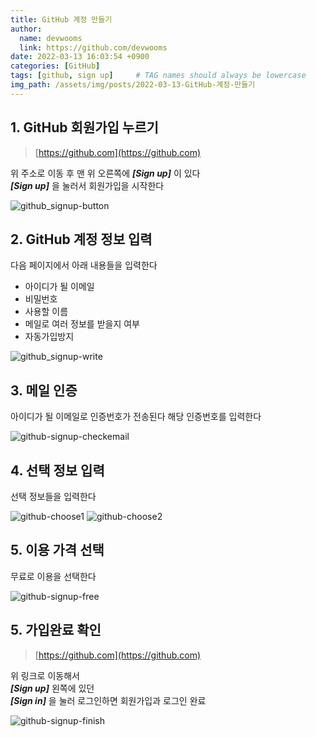 ```yaml
---
title: GitHub 계정 만들기
author:
  name: devwooms
  link: https://github.com/devwooms
date: 2022-03-13 16:03:54 +0900
categories: [GitHub]
tags: [github, sign up]     # TAG names should always be lowercase
img_path: /assets/img/posts/2022-03-13-GitHub-계정-만들기
---
```

## 1. GitHub 회원가입 누르기  

> [https://github.com](https://github.com) 

위 주소로 이동 후 맨 위 오른쪽에 ___[Sign up]___ 이 있다  
___[Sign up]___ 을 눌러서 회원가입을 시작한다  

![github_signup-button](/github_signup-button.png)

## 2. GitHub 계정 정보 입력  

다음 페이지에서 아래 내용들을 입력한다
- 아이디가 될 이메일
- 비밀번호
- 사용할 이름
- 메일로 여러 정보를 받을지 여부  
- 자동가입방지

![github_signup-write](/github_signup-write.png)

## 3. 메일 인증
아이디가 될 이메일로 인증번호가 전송된다
해당 인증번호를 입력한다

![github-signup-checkemail](/github-signup-checkemail.png)

## 4. 선택 정보 입력
선택 정보들을 입력한다

![github-choose1](/github-choose1.png)
![github-choose2](/github-choose2.png)

## 5. 이용 가격 선택

무료로 이용을 선택한다

![github-signup-free](/github-signup-free.png)

## 5. 가입완료 확인

> [https://github.com](https://github.com) 

위 링크로 이동해서  
___[Sign up]___ 왼쪽에 있던   
___[Sign in]___ 을 눌러 로그인하면 회원가입과 로그인 완료

![github-signup-finish](/github-signup-finish.png)
